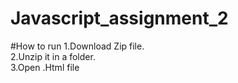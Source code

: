 # Javascript_assignment_2
#How to run
1.Download Zip file.<br>
2.Unzip it in a folder.<br>
3.Open .Html file

